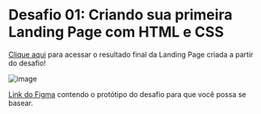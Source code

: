 # Desafio 01: Criando sua primeira Landing Page com HTML e CSS



[Clique aqui]( https://vercel.com/rpatricia/trilha-css-desafio-01) para acessar o resultado final da Landing Page criada a partir do desafio!

![image](image/image-readme.png)



[Link do Figma](https://www.figma.com/file/3PiokoJj9IhGDnNiWAJbz7/DIO---Desafio-01?node-id=2%3A6) contendo o protótipo do desafio para
que você possa se basear.


